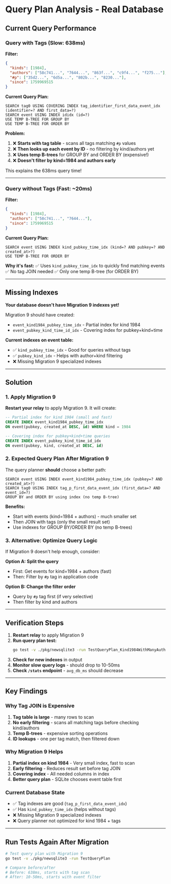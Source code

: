 # Query Plan Analysis - Real Database

## Current Query Performance

### Query with Tags (Slow: 638ms)

**Filter:**
```json
{
  "kinds": [1984],
  "authors": ["58c741...", "7644...", "863f...", "c9f4...", "f275..."],
  "#p": ["35d2...", "6d5a...", "802b...", "8230..."],
  "since": 1759969515
}
```

**Current Query Plan:**
```
SEARCH tag0 USING COVERING INDEX tag_identifier_first_data_event_idx (identifier=? AND first_data=?)
SEARCH event USING INDEX ididx (id=?)
USE TEMP B-TREE FOR GROUP BY
USE TEMP B-TREE FOR ORDER BY
```

**Problem:**
1. ❌ **Starts with tag table** - scans all tags matching `#p` values
2. ❌ **Then looks up each event by ID** - no filtering by kind/authors yet
3. ❌ **Uses temp B-trees** for GROUP BY and ORDER BY (expensive!)
4. ❌ **Doesn't filter by kind=1984 and authors early**

This explains the 638ms query time!

---

### Query without Tags (Fast: ~20ms)

**Filter:**
```json
{
  "kinds": [1984],
  "authors": ["58c741...", "7644..."],
  "since": 1759969515
}
```

**Current Query Plan:**
```
SEARCH event USING INDEX kind_pubkey_time_idx (kind=? AND pubkey=? AND created_at>?)
USE TEMP B-TREE FOR ORDER BY
```

**Why it's fast:**
✅ Uses `kind_pubkey_time_idx` to quickly find matching events
✅ No tag JOIN needed
✅ Only one temp B-tree (for ORDER BY)

---

## Missing Indexes

**Your database doesn't have Migration 9 indexes yet!**

Migration 9 should have created:
- `event_kind1984_pubkey_time_idx` - Partial index for kind 1984
- `event_pubkey_kind_time_id_idx` - Covering index for pubkey+kind+time

**Current indexes on event table:**
- ✅ `kind_pubkey_time_idx` - Good for queries without tags
- ✅ `pubkey_kind_idx` - Helps with author+kind filtering
- ❌ Missing Migration 9 specialized indexes

---

## Solution

### 1. Apply Migration 9

**Restart your relay** to apply Migration 9. It will create:

```sql
-- Partial index for kind 1984 (small and fast)
CREATE INDEX event_kind1984_pubkey_time_idx 
ON event(pubkey, created_at DESC, id) WHERE kind = 1984

-- Covering index for pubkey+kind+time queries
CREATE INDEX event_pubkey_kind_time_id_idx 
ON event(pubkey, kind, created_at DESC, id)
```

### 2. Expected Query Plan After Migration 9

The query planner **should** choose a better path:
```
SEARCH event USING INDEX event_kind1984_pubkey_time_idx (pubkey=? AND created_at>?)
SEARCH tag0 USING INDEX tag_p_first_data_event_idx (first_data=? AND event_id=?)
GROUP BY and ORDER BY using index (no temp B-tree)
```

**Benefits:**
- Start with events (kind=1984 + authors) - much smaller set
- Then JOIN with tags (only the small result set)
- Use indexes for GROUP BY/ORDER BY (no temp B-trees)

### 3. Alternative: Optimize Query Logic

If Migration 9 doesn't help enough, consider:

**Option A: Split the query**
- First: Get events for kind=1984 + authors (fast)
- Then: Filter by `#p` tag in application code

**Option B: Change the filter order**
- Query by `#p` tag first (if very selective)
- Then filter by kind and authors

---

## Verification Steps

1. **Restart relay** to apply Migration 9
2. **Run query plan test:**
   ```bash
   go test -v ./pkg/newsqlite3 -run TestQueryPlan_Kind1984WithManyAuthorsAndTags
   ```
3. **Check for new indexes** in output
4. **Monitor slow query logs** - should drop to 10-50ms
5. **Check `/stats` endpoint** - `avg_db_ms` should decrease

---

## Key Findings

### Why Tag JOIN is Expensive

1. **Tag table is large** - many rows to scan
2. **No early filtering** - scans all matching tags before checking kind/authors
3. **Temp B-trees** - expensive sorting operations
4. **ID lookups** - one per tag match, then filtered down

### Why Migration 9 Helps

1. **Partial index on kind 1984** - Very small index, fast to scan
2. **Early filtering** - Reduces result set before tag JOIN
3. **Covering index** - All needed columns in index
4. **Better query plan** - SQLite chooses event table first

### Current Database State

- ✅ Tag indexes are good (`tag_p_first_data_event_idx`)
- ✅ Has `kind_pubkey_time_idx` (helps without tags)
- ❌ Missing Migration 9 specialized indexes
- ❌ Query planner not optimized for kind 1984 + tags

---

## Run Tests Again After Migration

```bash
# Test query plan with Migration 9
go test -v ./pkg/newsqlite3 -run TestQueryPlan

# Compare before/after
# Before: 638ms, starts with tag scan
# After: 10-50ms, starts with event filter
```

